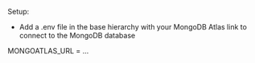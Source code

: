 Setup:
- Add a .env file in the base hierarchy with your MongoDB Atlas link to connect to the MongoDB database

MONGOATLAS_URL = ...
